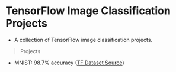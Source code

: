 
# TensorFlow Image Classification Projects

- A collection of TensorFlow image classification projects.

> Projects

- MNIST: 98.7% accuracy ([TF Dataset Source](https://www.tensorflow.org/datasets/catalog/mnist))
